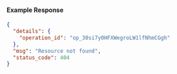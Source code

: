 <!-- Code generated for API Clients. DO NOT EDIT. -->

#### Example Response

```json
{
  "details": {
    "operation_id": "op_30si7y0HFXWegroLW1lfNhmCGgh"
  },
  "msg": "Resource not found",
  "status_code": 404
}
```
